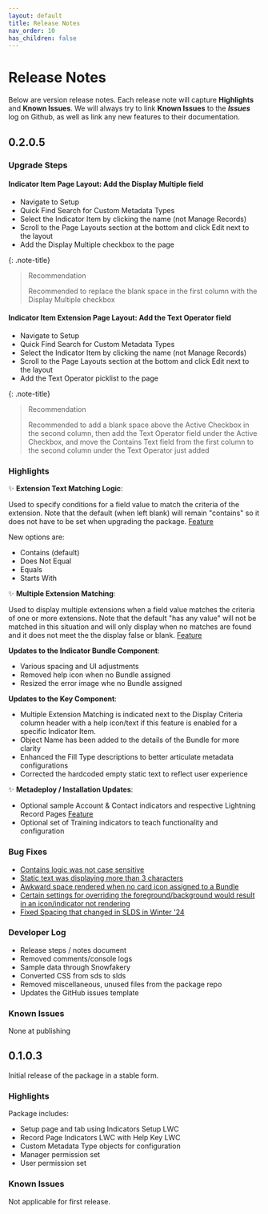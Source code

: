 ```yaml
---
layout: default
title: Release Notes
nav_order: 10
has_children: false
---
```


# Release Notes

Below are version release notes. Each release note will capture **Highlights** and **Known Issues**. We will always try to link **Known Issues** to the **_Issues_** log on Github, as well as link any new features to their documentation.

## 0.2.0.5

### Upgrade Steps

#### Indicator Item Page Layout: Add the Display Multiple field

- Navigate to Setup
- Quick Find Search for Custom Metadata Types
- Select the Indicator Item by clicking the name (not Manage Records)
- Scroll to the Page Layouts section at the bottom and click Edit next to the layout
- Add the Display Multiple checkbox to the page

{: .note-title}
>Recommendation
>
>Recommended to replace the blank space in the first column with the Display Multiple checkbox

#### Indicator Item Extension Page Layout: Add the Text Operator field

- Navigate to Setup
- Quick Find Search for Custom Metadata Types
- Select the Indicator Item by clicking the name (not Manage Records)
- Scroll to the Page Layouts section at the bottom and click Edit next to the layout
- Add the Text Operator picklist to the page

{: .note-title}
>Recommendation
>
>Recommended to add a blank space above the Active Checkbox in the second column, then add the Text Operator field under the Active Checkbox, and move the Contains Text field from the first column to the second column under the Text Operator just added

### Highlights

✨ **Extension Text Matching Logic**: 

Used to specify conditions for a field value to match the criteria of the extension. Note that the default (when left blank) will remain "contains" so it does not have to be set when upgrading the package. [Feature](https://github.com/SFDO-Community/Salesforce-Indicators/issues/111)

New options are:
- Contains (default)
- Does Not Equal
- Equals
- Starts With

✨ **Multiple Extension Matching**: 

Used to display multiple extensions when a field value matches the criteria of one or more extensions. Note that the default "has any value" will not be matched in this situation and will only display when no matches are found and it does not meet the the display false or blank. [Feature](https://github.com/SFDO-Community/Salesforce-Indicators/issues/110)

**Updates to the Indicator Bundle Component**:

- Various spacing and UI adjustments
- Removed help icon when no Bundle assigned
- Resized the error image whe no Bundle assigned

**Updates to the Key Component**: 

- Multiple Extension Matching is indicated next to the Display Criteria column header with a help icon/text if this feature is enabled for a specific Indicator Item.
- Object Name has been added to the details of the Bundle for more clarity
- Enhanced the Fill Type descriptions to better articulate metadata configurations
- Corrected the hardcoded empty static text to reflect user experience


✨ **Metadeploy / Installation Updates**:

- Optional sample Account & Contact indicators and respective Lightning Record Pages [Feature](https://github.com/SFDO-Community/Salesforce-Indicators/issues/135)
- Optional set of Training indicators to teach functionality and configuration

### Bug Fixes

- [Contains logic was not case sensitive](https://github.com/SFDO-Community/Salesforce-Indicators/issues/147)
- [Static text was displaying more than 3 characters](https://github.com/SFDO-Community/Salesforce-Indicators/issues/144)
- [Awkward space rendered when no card icon assigned to a Bundle](https://github.com/SFDO-Community/Salesforce-Indicators/issues/138)
- [Certain settings for overriding the foreground/background would result in an icon/indicator not rendering](https://github.com/SFDO-Community/Salesforce-Indicators/issues/142)
- [Fixed Spacing that changed in SLDS in Winter '24](https://github.com/SFDO-Community/Salesforce-Indicators/issues/132)


### Developer Log

- Release steps / notes document
- Removed comments/console logs
- Sample data through Snowfakery
- Converted CSS from sds to slds
- Removed miscellaneous, unused files from the package repo
- Updates the GitHub issues template

### Known Issues

None at publishing

## 0.1.0.3

Initial release of the package in a stable form.

### Highlights

Package includes:
- Setup page and tab using Indicators Setup LWC
- Record Page Indicators LWC with Help Key LWC
- Custom Metadata Type objects for configuration
- Manager permission set
- User permission set

### Known Issues

Not applicable for first release.
